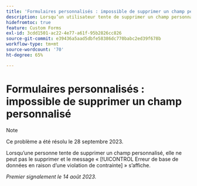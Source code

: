 ```yaml
---
title: 'Formulaires personnalisés : impossible de supprimer un champ personnalisé'
description: Lorsqu’un utilisateur tente de supprimer un champ personnalisé, il ne peut pas le supprimer et le message Erreur de base de données s’affiche en raison d’une violation de contrainte.
hidefromtoc: true
feature: Custom Forms
exl-id: 3cdd1501-ac22-4e77-a61f-95b2826cc826
source-git-commit: e39436a5aad5dbfe58386dc770babc2ed39f678b
workflow-type: tm+mt
source-wordcount: '70'
ht-degree: 65%

---
```


# Formulaires personnalisés : impossible de supprimer un champ personnalisé

>[!NOTE]
>
>Ce problème a été résolu le 28 septembre 2023.

Lorsqu’une personne tente de supprimer un champ personnalisé, elle ne peut pas le supprimer et le message « [!UICONTROL Erreur de base de données en raison d’une violation de contrainte] » s’affiche.

_Premier signalement le 14 août 2023._
